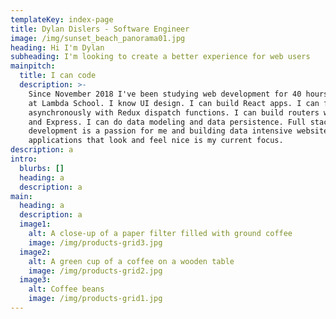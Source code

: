 ```yaml
---
templateKey: index-page
title: Dylan Dislers - Software Engineer
image: /img/sunset_beach_panorama01.jpg
heading: Hi I'm Dylan
subheading: I'm looking to create a better experience for web users
mainpitch:
  title: I can code
  description: >-
    Since November 2018 I've been studying web development for 40 hours a week
    at Lambda School. I know UI design. I can build React apps. I can fetch data
    asynchronously with Redux dispatch functions. I can build routers with Node
    and Express. I can do data modeling and data persistence. Full stack
    development is a passion for me and building data intensive websites and
    applications that look and feel nice is my current focus.    
description: a
intro:
  blurbs: []
  heading: a
  description: a
main:
  heading: a
  description: a
  image1:
    alt: A close-up of a paper filter filled with ground coffee
    image: /img/products-grid3.jpg
  image2:
    alt: A green cup of a coffee on a wooden table
    image: /img/products-grid2.jpg
  image3:
    alt: Coffee beans
    image: /img/products-grid1.jpg
---
```


